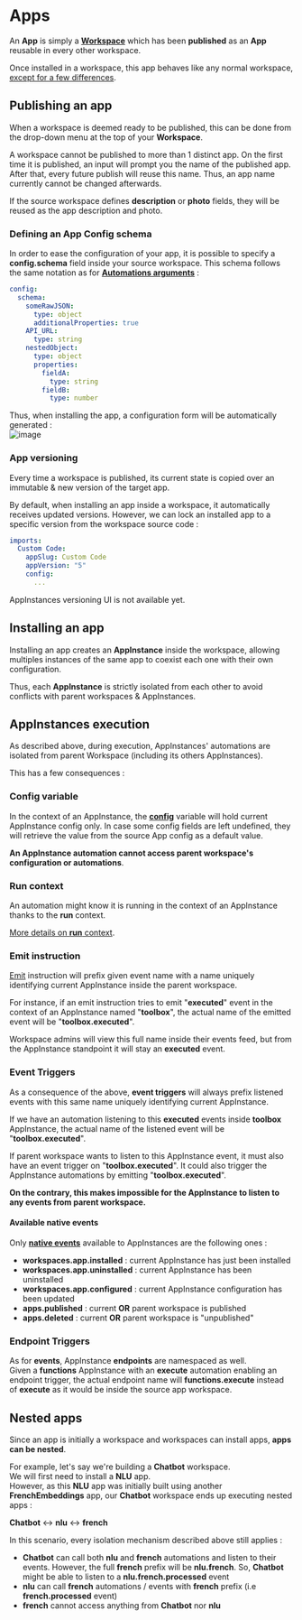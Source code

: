 # Apps

An **App** is simply a [**Workspace**](../workspaces) which has been **published** as an **App** reusable in every other workspace.  

Once installed in a workspace, this app behaves like any normal workspace, [except for a few differences](#appinstances-execution). 

## Publishing an app

When a workspace is deemed ready to be published, this can be done from the drop-down menu at the top of your **Workspace**.  

A workspace cannot be published to more than 1 distinct app. On the first time it is published, an input will prompt you the name of the published app.  
After that, every future publish will reuse this name. Thus, an app name currently cannot be changed afterwards.  

If the source workspace defines **description** or **photo** fields, they will be reused as the app description and photo.  

### Defining an App Config schema  

In order to ease the configuration of your app, it is possible to specify a **config.schema** field inside your source workspace. This schema follows the same notation as for [**Automations arguments**](../workspaces/automations#arguments) :   
```yaml
config:
  schema:
    someRawJSON:
      type: object
      additionalProperties: true
    API_URL:
      type: string
    nestedObject:
      type: object
      properties:
        fieldA:
          type: string 
        fieldB:
          type: number 
```

Thus, when installing the app, a configuration form will be automatically generated :  
![image](/assets/images/apps/configschema.png)  


### App versioning

Every time a workspace is published, its current state is copied over an immutable & new version of the target app.  

By default, when installing an app inside a workspace, it automatically receives updated versions. However, we can lock an installed app to a specific version from the workspace source code :  

```yaml
imports:
  Custom Code:
    appSlug: Custom Code
    appVersion: "5"
    config:
      ...
```

AppInstances versioning UI is not available yet.  



## Installing an app  

Installing an app creates an **AppInstance** inside the workspace, allowing multiples instances of the same app to coexist each one with their own configuration.  

Thus, each **AppInstance** is strictly isolated from each other to avoid conflicts with parent workspaces & AppInstances.  

## AppInstances execution

As described above, during execution, AppInstances' automations are isolated from parent Workspace (including its others AppInstances).  

This has a few consequences :   

### Config variable

In the context of an AppInstance, the [**config**](../workspaces/automations#contexts) variable will hold current AppInstance config only. In case some config fields are left undefined, they will retrieve the value from the source App config as a default value.  

**An AppInstance automation cannot access parent workspace's configuration or automations**.


### Run context
An automation might know it is running in the context of an AppInstance thanks to the **run** context.  

[More details on **run** context](../workspaces/automations#run).

### Emit instruction

[Emit](../workspaces/instructions/#emit) instruction will prefix given event name with a name uniquely identifying current AppInstance inside the parent workspace.  

For instance, if an emit instruction tries to emit "**executed**" event in the context of an AppInstance named "**toolbox**", the actual name of the emitted event will be "**toolbox.executed**".  

Workspace admins will view this full name inside their events feed, but from the AppInstance standpoint it will stay an **executed** event.  


### Event Triggers

As a consequence of the above, **event triggers** will always prefix listened events with this same name uniquely identifying current AppInstance.  

If we have an automation listening to this **executed** events inside **toolbox** AppInstance, the actual name of the listened event will be "**toolbox.executed**".  

If parent workspace wants to listen to this AppInstance event, it must also have an event trigger on "**toolbox.executed**". It could also trigger the AppInstance automations by emitting "**toolbox.executed**".  

**On the contrary, this makes impossible for the AppInstance to listen to any events from parent workspace.**  

#### Available native events  

Only [**native events**](../workspaces/automations/#supported-native-events) available to AppInstances are the following ones :  

* **workspaces.app.installed** : current AppInstance has just been installed
* **workspaces.app.uninstalled** : current AppInstance has been uninstalled
* **workspaces.app.configured** : current AppInstance configuration has been updated  
* **apps.published** : current **OR** parent workspace is published  
* **apps.deleted** : current **OR** parent workspace is "unpublished"  

### Endpoint Triggers

As for **events**, AppInstance **endpoints** are namespaced as well.  
Given a **functions** AppInstance with an **execute** automation enabling an endpoint trigger, the actual endpoint name will **functions.execute** instead of **execute** as it would be inside the source app workspace.  


## Nested apps

Since an app is initially a workspace and workspaces can install apps, **apps can be nested**.  

For example, let's say we're building a **Chatbot** workspace.  
We will first need to install a **NLU** app.  
However, as this **NLU** app was initially built using another **FrenchEmbeddings** app, our **Chatbot** workspace ends up executing nested apps :  

**Chatbot** <-> **nlu** <-> **french**

In this scenario, every isolation mechanism described above still applies :  

* **Chatbot** can call both **nlu** and **french** automations and listen to their events. However, the full **french** prefix will be **nlu.french**. So, **Chatbot** might be able to listen to a **nlu.french.processed** event  
* **nlu** can call **french** automations / events with **french** prefix  (i.e **french.processed** event)
* **french** cannot access anything from **Chatbot** nor **nlu**

